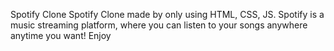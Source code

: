 Spotify Clone
Spotify Clone made by only using HTML, CSS, JS. Spotify is a music streaming platform, where you can listen to your songs anywhere anytime you want! Enjoy
